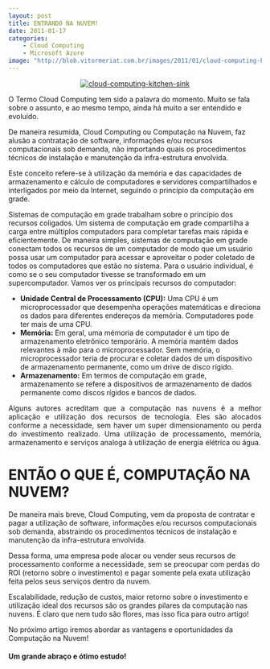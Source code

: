 ```yaml
---
layout: post
title: ENTRANDO NA NUVEM!
date: 2011-01-17
categories:
    - Cloud Computing
    - Microsoft Azure
image: "http://blob.vitormeriat.com.br/images/2011/01/cloud-computing-kitchen-sink.jpg"
---
```


<p align="center"><a href="http://blob.vitormeriat.com.br/images/2011/01/cloud-computing-kitchen-sink.jpg"><img alt="cloud-computing-kitchen-sink" src="http://blob.vitormeriat.com.br/images/2011/01/cloud-computing-kitchen-sink.jpg" /></a></p>

O Termo Cloud Computing tem sido a palavra do momento. Muito se fala sobre o assunto, e ao mesmo tempo, ainda há muito a ser entendido e evoluído.

De maneira resumida, Cloud Computing ou Computação na Nuvem, faz alusão a contratação de software, informações e/ou recursos computacionais sob demanda, não importando quais os procedimentos técnicos de instalação e manutenção da infra-estrutura envolvida.

Este conceito refere-se à utilização da memória e das capacidades de armazenamento e cálculo de computadores e servidores compartilhados e interligados por meio da Internet, seguindo o princípio da computação em grade.

Sistemas de computação em grade trabalham sobre o princípio dos recursos coligados. Um sistema de computação em grade compartilha a carga entre múltiplos computadors para completar tarefas mais rápida e eficientemente. De maneira simples, sistemas de computação em grade conectam todos os recursos de um computador de modo que um usuário possa usar um computador para acessar e aproveitar o poder coletado de todos os computadores que estão no sistema. Para o usuário individual, é como se o seu computador tivesse se transformado em um supercomputador. Vamos ver os principais recursos do computador:

* <strong>Unidade Central de Processamento (CPU):</strong> Uma CPU é um microprocessador que desempenha operações matemáticas e direciona os dados para diferentes endereços da memória. Computadores pode ter mais de uma CPU.
* <strong>Memória:</strong> Em geral, uma mémoria de computador é um tipo de armazenamento eletrônico temporário. A memória mantém dados relevantes à mão para o microprocessador. Sem memória, o microprocessador teria de procurar e coletar dados de um dispositivo de armazenamento permanente, como um drive de disco rígido.
* <strong>Armazenamento:</strong> Em termos de computação em grade, armazenamento se refere a dispositivos de armazenamento de dados permanente como discos rígidos e bancos de dados.


<p align="justify">Alguns autores acreditam que a computação nas nuvens é a melhor aplicação e utilização dos recursos de tecnologia. Eles são alocados conforme a necessidade, sem haver um super dimensionamento ou perda do investimento realizado. Uma utilização de processamento, memória, armazenamento e serviços analoga à utilização de energia elétrica ou água.</p>

# ENTÃO O QUE É, COMPUTAÇÃO NA NUVEM?

De maneira mais breve, Cloud Computing, vem da proposta de contratar e pagar a utilização de software, informações e/ou recursos computacionais sob demanda, abstraindo os procedimentos técnicos de instalação e manutenção da infra-estrutura envolvida.

Dessa forma, uma empresa pode alocar ou vender seus recursos de processamento conforme a necessidade, sem se preocupar com perdas do ROI (retorno sobre o investimento) e pagar somente pela exata utilização feita pelos seus serviços dentro da nuvem.

Escalabilidade, redução de custos, maior retorno sobre o investimento e utilização ideal dos recursos são os grandes pilares da computação nas nuvens. É claro que nem tudo são flores, mas isso fica para outro artigo!

No próximo artigo iremos abordar as vantagens e oportunidades da Computação na Nuvem!

#### Um grande abraço e ótimo estudo!

